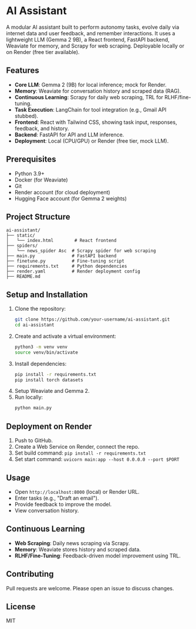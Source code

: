 # AI Assistant

A modular AI assistant built to perform autonomy tasks, evolve daily via internet data and user feedback, and remember interactions. It uses a lightweight LLM (Gemma 2 9B), a React frontend, FastAPI backend, Weaviate for memory, and Scrapy for web scraping. Deployable locally or on Render (free tier available).

## Features
- **Core LLM**: Gemma 2 (9B) for local inference; mock for Render.
- **Memory**: Weaviate for conversation history and scraped data (RAG).
- **Continuous Learning**: Scrapy for daily web scraping, TRL for RLHF/fine-tuning.
- **Task Execution**: LangChain for tool integration (e.g., Gmail API stubbed).
- **Frontend**: React with Tailwind CSS, showing task input, responses, feedback, and history.
- **Backend**: FastAPI for API and LLM inference.
- **Deployment**: Local (CPU/GPU) or Render (free tier, mock LLM).

## Prerequisites
- Python 3.9+
- Docker (for Weaviate)
- Git
- Render account (for cloud deployment)
- Hugging Face account (for Gemma 2 weights)

## Project Structure
```
ai-assistant/
├── static/
│   └── index.html        # React frontend
├── spiders/
│   └── news_spider Asc  # Scrapy spider for web scraping
├── main.py              # FastAPI backend
├── finetune.py          # Fine-tuning script
├── requirements.txt     # Python dependencies
├── render.yaml          # Render deployment config
├── README.md            
```

## Setup and Installation
1. Clone the repository:
   ```bash
   git clone https://github.com/your-username/ai-assistant.git
   cd ai-assistant
   ```
2. Create and activate a virtual environment:
   ```bash
   python3 -m venv venv
   source venv/bin/activate
   ```
3. Install dependencies:
   ```bash
   pip install -r requirements.txt
   pip install torch datasets
   ```
4. Setup Weaviate and Gemma 2.
5. Run locally:
   ```bash
   python main.py
   ```

## Deployment on Render
1. Push to GitHub.
2. Create a Web Service on Render, connect the repo.
3. Set build command: `pip install -r requirements.txt`
4. Set start command: `uvicorn main:app --host 0.0.0.0 --port $PORT`

## Usage
- Open `http://localhost:8000` (local) or Render URL.
- Enter tasks (e.g., "Draft an email").
- Provide feedback to improve the model.
- View conversation history.

## Continuous Learning
- **Web Scraping**: Daily news scraping via Scrapy.
- **Memory**: Weaviate stores history and scraped data.
- **RLHF/Fine-Tuning**: Feedback-driven model improvement using TRL.

## Contributing
Pull requests are welcome. Please open an issue to discuss changes.

## License
MIT
